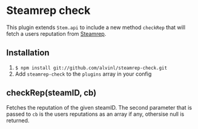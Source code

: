# Steamrep check
This plugin extends `Stem.api` to include a new method `checkRep` that will fetch a users reputation from [Steamrep](http://steamrep.com/).

## Installation
1. `$ npm install git://github.com/alvinl/steamrep-check.git`
2. Add `steamrep-check` to the `plugins` array in your config

## checkRep(steamID, cb)
Fetches the reputation of the given steamID. The second parameter that is passed to `cb` is the users reputations as an array if any, othersise null is returned.
